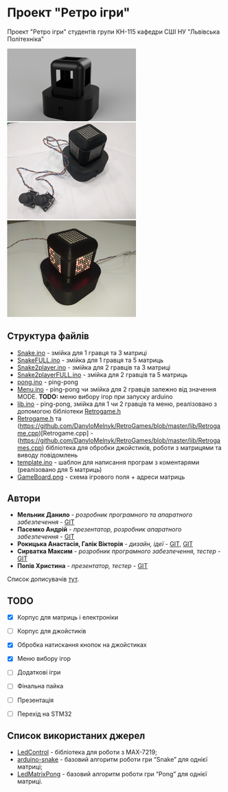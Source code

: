 # Проект "Ретро ігри"

Проект "Ретро ігри" студентів групи КН-115 кафедри СШІ НУ "Львівська Політехніка"

<img src="https://github.com/DanyloMelnyk/RetroGames/blob/master/img/model1.png" width="300">
<img src="https://github.com/DanyloMelnyk/RetroGames/blob/master/img/photo1.png" width="300">
<img src="https://github.com/DanyloMelnyk/RetroGames/blob/master/img/on.jpg" width="300">

## Структура файлів
* [Snake.ino](https://github.com/DanyloMelnyk/RetroGames/blob/master/Games/Snake/Snake.ino) - змійка для 1 гравця та 3 матриці
* [SnakeFULL.ino](https://github.com/DanyloMelnyk/RetroGames/blob/master/Games/SnakeFULL/SnakeFULL.ino) - змійка для 1 гравця та 5 матриць
* [Snake2player.ino](https://github.com/DanyloMelnyk/RetroGames/blob/master/Games/Snake2player/Snake2player.ino) - змійка для 2 гравців та 3 матриці
* [Snake2playerFULL.ino](https://github.com/DanyloMelnyk/RetroGames/blob/master/Games/Snake2playerFULL/Snake2playerFULL.ino) - змійка для 2 гравців та 5 матриць
* [pong.ino](https://github.com/DanyloMelnyk/RetroGames/blob/master/Games/pong/pong.ino) - ping-pong
* [Menu.ino](https://github.com/DanyloMelnyk/RetroGames/blob/master/Menu/Menu.ino) - ping-pong чи змійка для 2 гравців залежно від значення MODE. **TODO:** меню вибору ігор при запуску arduino
* [lib.ino](https://github.com/DanyloMelnyk/RetroGames/blob/master/lib/lib.ino) - ping-pong, змійка для 1 чи 2 гравців та меню, реалізовано з допомогою бібліотеки [Retrogame.h](https://github.com/DanyloMelnyk/RetroGames/blob/master/lib/Retrogame.h)
* [Retrogame.h](https://github.com/DanyloMelnyk/RetroGames/blob/master/lib/Retrogame.h) та (https://github.com/DanyloMelnyk/RetroGames/blob/master/lib/Retrogame.cpp)[Retrogame.cpp] -(https://github.com/DanyloMelnyk/RetroGames/blob/master/lib/Retrogames.cpp) бібліотека для обробки джойстиків, роботи з матрицями та виводу повідомлень
* [template.ino](https://github.com/DanyloMelnyk/RetroGames/blob/master/template/template.ino) - шаблон для написання програм з коментарями (реалізовано для 5 матриць)
* [GameBoard.png](https://github.com/DanyloMelnyk/RetroGames/blob/master/GameBoard.png) - схема ігрового поля + адреси матриць

## Автори

* **Мельник Данило** - *розробник програмного та апаратного забезпечення* - [GIT](https://github.com/DanyloMelnyk)
* **Пасемко Андрій** - *презентатор, розробник апаратного забезпечення* - [GIT](https://github.com/Pasemko)
* **Рокицька Анастасія, Галік Вікторія** - *дизайн, ідеї* - [GIT](https://github.com/Anastasiia-Rokytska), [GIT](https://github.com/VictoriaHalik)
* **Сирватка Максим** - *розробник програмного забезпечення, тестер* - [GIT](https://github.com/maxymsyrvatka)
* **Попів Христина** - *презентатор, тестер* - [GIT](https://github.com/Khrystynapopiv)



Список дописувачів [тут](https://github.com/DanyloMelnyk/RetroGames/graphs/contributors).

## TODO

- [X] Корпус для матриць і електроніки
- [ ] Корпус для джойстиків
- [X] Обробка натискання кнопок на джойстиках
- [X] Меню вибору ігор
- [ ] Додаткові ігри
- [ ] Фінальна пайка
- [ ] Презентація

- [ ] Перехід на STM32

## Список використаних джерел
* [LedControl](https://github.com/wayoda/LedControl/) - бібліотека для роботи з MAX-7219;
* [arduino-snake](https://github.com/ondt/arduino-snake/) - базовий алгоритм роботи гри “Snake” для однієї матриці;
* [LedMatrixPong](https://github.com/monur/LedMatrixPong/) - базовий алгоритм роботи гри “Pong” для однієї матриці.
